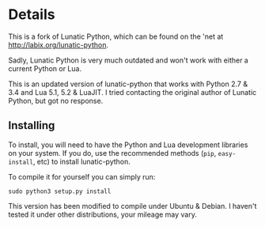 Details
=======

This is a fork of Lunatic Python, which can be found on the 'net at http://labix.org/lunatic-python.

Sadly, Lunatic Python is very much outdated and won't work with either a current Python or Lua.

This is an updated version of lunatic-python that works with Python 2.7 & 3.4 and Lua 5.1, 5.2 & LuaJIT.
I tried contacting the original author of Lunatic Python, but got no response.

Installing
----------

To install, you will need to have the Python and Lua development libraries on your system. If you
do, use the recommended methods (```pip```, ```easy-install```, etc) to install lunatic-python.

To compile it for yourself you can simply run:

    sudo python3 setup.py install

This version has been modified to compile under Ubuntu & Debian. I haven't tested it under other
distributions, your mileage may vary.
